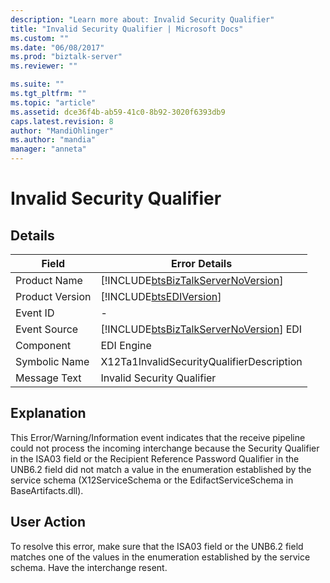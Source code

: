 ```yaml
---
description: "Learn more about: Invalid Security Qualifier"
title: "Invalid Security Qualifier | Microsoft Docs"
ms.custom: ""
ms.date: "06/08/2017"
ms.prod: "biztalk-server"
ms.reviewer: ""

ms.suite: ""
ms.tgt_pltfrm: ""
ms.topic: "article"
ms.assetid: dce36f4b-ab59-41c0-8b92-3020f6393db9
caps.latest.revision: 8
author: "MandiOhlinger"
ms.author: "mandia"
manager: "anneta"
---
```

# Invalid Security Qualifier
## Details  
  
| Field | Error Details |
|-----------------|----------------------------------------------------------------------------------------|
|  Product Name   |   [!INCLUDE[btsBizTalkServerNoVersion](../includes/btsbiztalkservernoversion-md.md)]   |
| Product Version |               [!INCLUDE[btsEDIVersion](../includes/btsediversion-md.md)]               |
|    Event ID     |                                           -                                            |
|  Event Source   | [!INCLUDE[btsBizTalkServerNoVersion](../includes/btsbiztalkservernoversion-md.md)] EDI |
|    Component    |                                       EDI Engine                                       |
|  Symbolic Name  |                       X12Ta1InvalidSecurityQualifierDescription                        |
|  Message Text   |                               Invalid Security Qualifier                               |
  
## Explanation  
 This Error/Warning/Information event indicates that the receive pipeline could not process the incoming interchange because the Security Qualifier in the ISA03 field or the Recipient Reference Password Qualifier in the UNB6.2 field did not match a value in the enumeration established by the service schema (X12ServiceSchema or the EdifactServiceSchema in BaseArtifacts.dll).  
  
## User Action  
 To resolve this error, make sure that the ISA03 field or the UNB6.2 field matches one of the values in the enumeration established by the service schema. Have the interchange resent.

